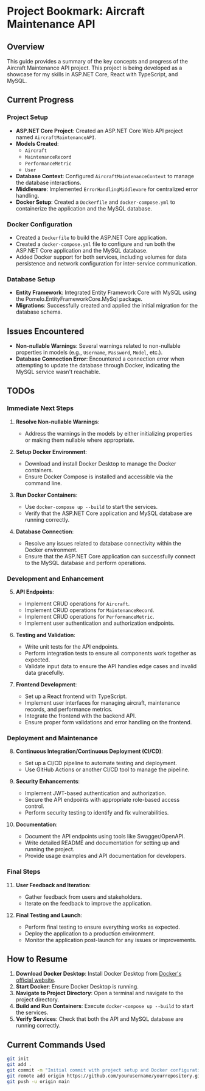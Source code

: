 # Project Bookmark: Aircraft Maintenance API

## Overview

This guide provides a summary of the key concepts and progress of the Aircraft Maintenance API project. This project is being developed as a showcase for my skills in ASP.NET Core, React with TypeScript, and MySQL.

## Current Progress

### Project Setup
- **ASP.NET Core Project**: Created an ASP.NET Core Web API project named `AircraftMaintenanceAPI`.
- **Models Created**:
  - `Aircraft`
  - `MaintenanceRecord`
  - `PerformanceMetric`
  - `User`
- **Database Context**: Configured `AircraftMaintenanceContext` to manage the database interactions.
- **Middleware**: Implemented `ErrorHandlingMiddleware` for centralized error handling.
- **Docker Setup**: Created a `Dockerfile` and `docker-compose.yml` to containerize the application and the MySQL database.

### Docker Configuration
- Created a `Dockerfile` to build the ASP.NET Core application.
- Created a `docker-compose.yml` file to configure and run both the ASP.NET Core application and the MySQL database.
- Added Docker support for both services, including volumes for data persistence and network configuration for inter-service communication.

### Database Setup
- **Entity Framework**: Integrated Entity Framework Core with MySQL using the Pomelo.EntityFrameworkCore.MySql package.
- **Migrations**: Successfully created and applied the initial migration for the database schema.

## Issues Encountered
- **Non-nullable Warnings**: Several warnings related to non-nullable properties in models (e.g., `Username`, `Password`, `Model`, etc.).
- **Database Connection Error**: Encountered a connection error when attempting to update the database through Docker, indicating the MySQL service wasn't reachable.

## TODOs

### Immediate Next Steps
1. **Resolve Non-nullable Warnings**:
   - Address the warnings in the models by either initializing properties or making them nullable where appropriate.

2. **Setup Docker Environment**:
   - Download and install Docker Desktop to manage the Docker containers.
   - Ensure Docker Compose is installed and accessible via the command line.

3. **Run Docker Containers**:
   - Use `docker-compose up --build` to start the services.
   - Verify that the ASP.NET Core application and MySQL database are running correctly.

4. **Database Connection**:
   - Resolve any issues related to database connectivity within the Docker environment.
   - Ensure that the ASP.NET Core application can successfully connect to the MySQL database and perform operations.

### Development and Enhancement
5. **API Endpoints**:
   - Implement CRUD operations for `Aircraft`.
   - Implement CRUD operations for `MaintenanceRecord`.
   - Implement CRUD operations for `PerformanceMetric`.
   - Implement user authentication and authorization endpoints.

6. **Testing and Validation**:
   - Write unit tests for the API endpoints.
   - Perform integration tests to ensure all components work together as expected.
   - Validate input data to ensure the API handles edge cases and invalid data gracefully.

7. **Frontend Development**:
   - Set up a React frontend with TypeScript.
   - Implement user interfaces for managing aircraft, maintenance records, and performance metrics.
   - Integrate the frontend with the backend API.
   - Ensure proper form validations and error handling on the frontend.

### Deployment and Maintenance
8. **Continuous Integration/Continuous Deployment (CI/CD)**:
   - Set up a CI/CD pipeline to automate testing and deployment.
   - Use GitHub Actions or another CI/CD tool to manage the pipeline.

9. **Security Enhancements**:
   - Implement JWT-based authentication and authorization.
   - Secure the API endpoints with appropriate role-based access control.
   - Perform security testing to identify and fix vulnerabilities.

10. **Documentation**:
    - Document the API endpoints using tools like Swagger/OpenAPI.
    - Write detailed README and documentation for setting up and running the project.
    - Provide usage examples and API documentation for developers.

### Final Steps
11. **User Feedback and Iteration**:
    - Gather feedback from users and stakeholders.
    - Iterate on the feedback to improve the application.

12. **Final Testing and Launch**:
    - Perform final testing to ensure everything works as expected.
    - Deploy the application to a production environment.
    - Monitor the application post-launch for any issues or improvements.

## How to Resume

1. **Download Docker Desktop**: Install Docker Desktop from [Docker's official website](https://www.docker.com/products/docker-desktop/).
2. **Start Docker**: Ensure Docker Desktop is running.
3. **Navigate to Project Directory**: Open a terminal and navigate to the project directory.
4. **Build and Run Containers**: Execute `docker-compose up --build` to start the services.
5. **Verify Services**: Check that both the API and MySQL database are running correctly.

## Current Commands Used

```sh
git init
git add .
git commit -m "Initial commit with project setup and Docker configuration"
git remote add origin https://github.com/yourusername/yourrepository.git
git push -u origin main
